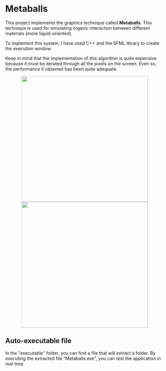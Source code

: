 

# Metaballs


This project implements the graphics technique called **Metaballs**. This technique is used for simulating organic interaction between different materials (more liquid-oriented).

To implement this system, I have used C++ and the SFML library to create the execution window.

Keep in mind that the implementation of this algorithm is quite expensive because it must be iterated through all the pixels on the screen. Even so, the performance it obtained has been quite adequate.

<p align="center">
<img src="https://github.com/JorgeBarcena3/Flocking-Boids/blob/master/assets/beh_01.gif" width="400" />
<img src="https://github.com/JorgeBarcena3/Flocking-Boids/blob/master/assets/beh_02.gif" width="400" />
</p>

## Auto-executable file

In the "executable" folder, you can find a file that will extract a folder. By executing the extracted file "Metaballs.exe", you can test the application in real time.
